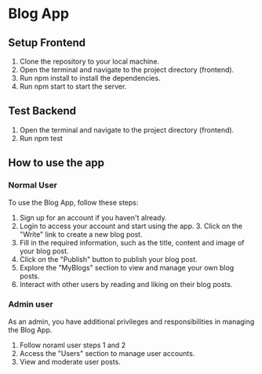 # Blog App

## Setup Frontend

1. Clone the repository to your local machine.
2. Open the terminal and navigate to the project directory (frontend).
3. Run npm install to install the dependencies.
4. Run npm start to start the server.

## Test Backend

1. Open the terminal and navigate to the project directory (frontend).
2. Run npm test

## How to use the app

### Normal User

To use the Blog App, follow these steps:

1.  Sign up for an account if you haven't already.
2.  Login to access your account and start using the app. 3. Click on the "Write" link to create a new blog post.
3.  Fill in the required information, such as the title, content and image of your blog post.
4.  Click on the "Publish" button to publish your blog post.
5.  Explore the "MyBlogs" section to view and manage your own blog posts.
6.  Interact with other users by reading and liking on their blog posts.

### Admin user

As an admin, you have additional privileges and responsibilities in managing the Blog App.

1. Follow noraml user steps 1 and 2
2. Access the "Users" section to manage user accounts.
3. View and moderate user posts.

